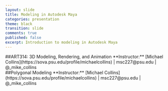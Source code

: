 ```yaml
---
layout: slide
title: Modeling in Autodesk Maya
categories: presentation
theme: black
transition: slide
comments: true
published: false
excerpt: Introduction to modeling in Autodesk Maya
---
```

<section data-markdown>
##ART314: 3D Modeling, Rendering, and Animation
**Instructor:** [Michael Collins](https://sova.psu.edu/profile/michaelcollins) | msc227@psu.edu | @_mike_collins

</section>
<section data-markdown>
##Polygonal Modeling
**Instructor:** [Michael Collins](https://sova.psu.edu/profile/michaelcollins) | msc227@psu.edu | @_mike_collins

</section>
